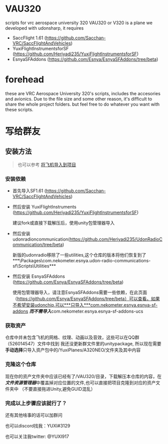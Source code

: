 # VAU320
scripts for vrc aerospace university 320
VAU320 or V320 is a plane we developed with udonsharp, it requires
- SaccFlight 1.61 (https://github.com/Sacchan-VRC/SaccFlightAndVehicles)
- YuxiFlightInstrumentsforSF (https://github.com/Heriyadi235/YuxiFlightInstrumentsforSF)
- EsnyaSFAddons (https://github.com/Esnya/EsnyaSFAddons/tree/beta)
# forehead
these are VRC Aerospace University 320's scripts, includes the accesories and avionics.
Due to the file size and some other reason, it's difficult to share the whole project folders.
but feel free to do whatever you want with these scripts.

# 写给群友
## 安装方法
> 也可以参考 [将飞机导入到项目](https://yuxiaviation.com/v320neo/developer/install-aircraft.html)
### 安装依赖
- 首先导入SF1.61 (https://github.com/Sacchan-VRC/SaccFlightAndVehicles)

- 然后安装 YuxiFlightInstruments (https://github.com/Heriyadi235/YuxiFlightInstrumentsforSF)

  建议fork或直接下载解压后，使用unity包管理器导入
- 然后安装udonradioncommunication(https://github.com/Heriyadi235/UdonRadioCommunication/tree/beta)

  新版的udonradio移除了一些utilities,这个仓库的版本将他们恢复到了***\Packages\com.nekometer.esnya.udon-radio-communications-sf\Scripts\Utilities***

- 然后安装 EsnyaSFAddons (https://github.com/Esnya/EsnyaSFAddons/tree/beta)

    使用包管理器导入，请注意EsnyaSFAddons需要一些依赖，在此页面（https://github.com/Esnya/EsnyaSFAddons/tree/beta）可以查看。如果不希望安装udonchip,可以***只导入***com.nekometer.esnya.esnya-sf-addons
  ***而不需导入***com.nekometer.esnya.esnya-sf-addons-ucs
  

### 获取资产
仓库中并未包含飞机的网格、纹理、动画以及音效，这些可以在QQ群（526014547）文件中找到
我还没更新群文件里的unitypackage, 所以现在需要**手动选择**只导入资产包中的/YuxiPlanes/A320NEO/文件夹及其中内容

### 克隆这个仓库
现在你的资产文件夹中应该已经有了/VAU320/目录，下载解压本仓库的内容，在***文件资源管理器***中覆盖掉对应位置的文件,也可以直接把项目克隆到对应的资产文件夹中
（不要直接拖进Unity,避免GUID混乱）

### 完成以上步骤应该就行了？
还有其他啥事的话可以加群问

也可以discord找我：YUXI#3129

也可以关注我twitter: @YUXI917
